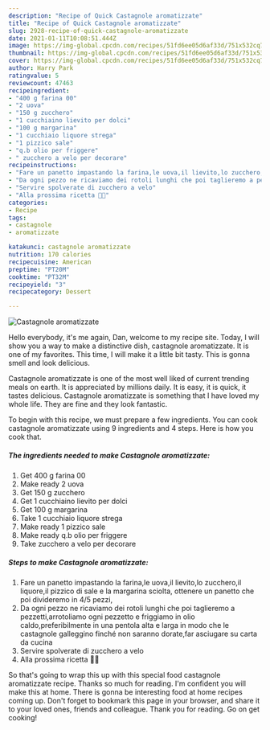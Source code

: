 ```yaml
---
description: "Recipe of Quick Castagnole aromatizzate"
title: "Recipe of Quick Castagnole aromatizzate"
slug: 2928-recipe-of-quick-castagnole-aromatizzate
date: 2021-01-11T10:08:51.444Z
image: https://img-global.cpcdn.com/recipes/51fd6ee05d6af33d/751x532cq70/castagnole-aromatizzate-recipe-main-photo.jpg
thumbnail: https://img-global.cpcdn.com/recipes/51fd6ee05d6af33d/751x532cq70/castagnole-aromatizzate-recipe-main-photo.jpg
cover: https://img-global.cpcdn.com/recipes/51fd6ee05d6af33d/751x532cq70/castagnole-aromatizzate-recipe-main-photo.jpg
author: Harry Park
ratingvalue: 5
reviewcount: 47463
recipeingredient:
- "400 g farina 00"
- "2 uova"
- "150 g zucchero"
- "1 cucchiaino lievito per dolci"
- "100 g margarina"
- "1 cucchiaio liquore strega"
- "1 pizzico sale"
- "q.b olio per friggere"
- " zucchero a velo per decorare"
recipeinstructions:
- "Fare un panetto impastando la farina,le uova,il lievito,lo zucchero,il liquore,il pizzico di sale e la margarina sciolta, ottenere un panetto che poi divideremo in 4/5 pezzi,"
- "Da ogni pezzo ne ricaviamo dei rotoli lunghi che poi taglieremo a pezzetti,arrotoliamo ogni pezzetto e friggiamo in olio caldo,preferibilmente in una pentola alta e larga in modo che le castagnole galleggino finché non saranno dorate,far asciugare su carta da cucina"
- "Servire spolverate di zucchero a velo"
- "Alla prossima ricetta 👩‍🍳"
categories:
- Recipe
tags:
- castagnole
- aromatizzate

katakunci: castagnole aromatizzate 
nutrition: 170 calories
recipecuisine: American
preptime: "PT20M"
cooktime: "PT32M"
recipeyield: "3"
recipecategory: Dessert

---
```



![Castagnole aromatizzate](https://img-global.cpcdn.com/recipes/51fd6ee05d6af33d/751x532cq70/castagnole-aromatizzate-recipe-main-photo.jpg)

Hello everybody, it's me again, Dan, welcome to my recipe site. Today, I will show you a way to make a distinctive dish, castagnole aromatizzate. It is one of my favorites. This time, I will make it a little bit tasty. This is gonna smell and look delicious.

Castagnole aromatizzate is one of the most well liked of current trending meals on earth. It is appreciated by millions daily. It is easy, it is quick, it tastes delicious. Castagnole aromatizzate is something that I have loved my whole life. They are fine and they look fantastic.




To begin with this recipe, we must prepare a few ingredients. You can cook castagnole aromatizzate using 9 ingredients and 4 steps. Here is how you cook that.

<!--inarticleads1-->

##### The ingredients needed to make Castagnole aromatizzate:

1. Get 400 g farina 00
1. Make ready 2 uova
1. Get 150 g zucchero
1. Get 1 cucchiaino lievito per dolci
1. Get 100 g margarina
1. Take 1 cucchiaio liquore strega
1. Make ready 1 pizzico sale
1. Make ready q.b olio per friggere
1. Take  zucchero a velo per decorare




<!--inarticleads2-->

##### Steps to make Castagnole aromatizzate:

1. Fare un panetto impastando la farina,le uova,il lievito,lo zucchero,il liquore,il pizzico di sale e la margarina sciolta, ottenere un panetto che poi divideremo in 4/5 pezzi,
1. Da ogni pezzo ne ricaviamo dei rotoli lunghi che poi taglieremo a pezzetti,arrotoliamo ogni pezzetto e friggiamo in olio caldo,preferibilmente in una pentola alta e larga in modo che le castagnole galleggino finché non saranno dorate,far asciugare su carta da cucina
1. Servire spolverate di zucchero a velo
1. Alla prossima ricetta 👩‍🍳




So that's going to wrap this up with this special food castagnole aromatizzate recipe. Thanks so much for reading. I'm confident you will make this at home. There is gonna be interesting food at home recipes coming up. Don't forget to bookmark this page in your browser, and share it to your loved ones, friends and colleague. Thank you for reading. Go on get cooking!

